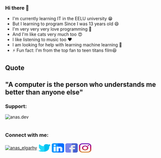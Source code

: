 ### Hi there 👋
- I'm currently learning IT in the EELU university 😁
- But I learning to program Since I was 13 years old 😄
- I'm very very very love programming 🖤
- And I'm like cats very much too 😍
- I like listening to music too ❤
- I am looking for help with learning machine learning 🤔
- ⚡ Fun fact: I'm from the top fan to teen titans film😆


<h2>Quote</h2>
<h2>&quotA computer is the person who understands me better than anyone else&quot</h2>


<h3 align="left">Support:</h3>
<p><a href="https://www.buymeacoffee.com/anas.dev"> <img align="left" src="https://cdn.buymeacoffee.com/buttons/v2/default-yellow.png" height="50" width="210" alt="anas.dev" /></a></p><br><br>
<h3 align="left">Connect with me:</h3>
<p align="left">
<a href="https://dev.to/anas_elgarhy" target="blank"><img align="center" src="https://d2fltix0v2e0sb.cloudfront.net/dev-badge.svg" alt="anas_elgarhy" height="30" width="40" /></a>
<a href="https://twitter.com/anas_elgarhy" target="blank"><img align="center" src="https://raw.githubusercontent.com/Anas-Elgarhy/Anas-Elgarhy/main/social_logos/twitter_l.svg" alt="anas_elgarhy" height="30" width="40" /></a>
<a href="https://linkedin.com/in/anas-elgarhy" target="blank"><img align="center" src="https://raw.githubusercontent.com/Anas-Elgarhy/Anas-Elgarhy/main/social_logos/linkedin.svg" alt="anas-elgarhy" height="30" width="40" /></a>
<a href="https://fb.com/anas.ahmed.elgarhy" target="blank"><img align="center" src="https://raw.githubusercontent.com/Anas-Elgarhy/Anas-Elgarhy/main/social_logos/facebook%20_l.svg" alt="anas.ahmed.elgarhy" height="30" width="40" /></a>
<a href="https://instagram.com/anas_elgarhy" target="blank"><img align="center" src="https://raw.githubusercontent.com/Anas-Elgarhy/Anas-Elgarhy/main/social_logos/instagram_l.svg" alt="anas_elgarhy" height="30" width="40" /></a>
</p>

<!--
**Anas-Elgarhy/Anas-Elgarhy** is a ✨ _special_ ✨ repository because its `README.md` (this file) appears on your GitHub profile.

Here are some ideas to get you started:

- 🔭 I’m currently working on ...
- 🌱 I’m currently learning ...
- 👯 I’m looking to collaborate on ...
- 🤔 I’m looking for help with ...
- 💬 Ask me about ...
- 📫 How to reach me: ...
- 😄 Pronouns: ...
- ⚡ Fun fact: ...
-->
